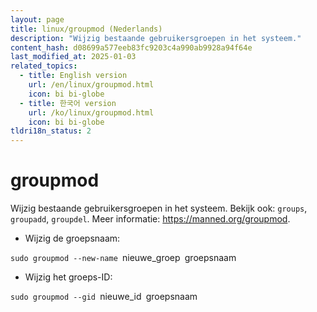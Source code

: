 ```yaml
---
layout: page
title: linux/groupmod (Nederlands)
description: "Wijzig bestaande gebruikersgroepen in het systeem."
content_hash: d08699a577eeb83fc9203c4a990ab9928a94f64e
last_modified_at: 2025-01-03
related_topics:
  - title: English version
    url: /en/linux/groupmod.html
    icon: bi bi-globe
  - title: 한국어 version
    url: /ko/linux/groupmod.html
    icon: bi bi-globe
tldri18n_status: 2
---
```

# groupmod

Wijzig bestaande gebruikersgroepen in het systeem.
Bekijk ook: `groups`, `groupadd`, `groupdel`.
Meer informatie: <https://manned.org/groupmod>.

- Wijzig de groepsnaam:

`sudo groupmod --new-name `<span class="tldr-var badge badge-pill bg-dark-lm bg-white-dm text-white-lm text-dark-dm font-weight-bold">nieuwe_groep</span>` `<span class="tldr-var badge badge-pill bg-dark-lm bg-white-dm text-white-lm text-dark-dm font-weight-bold">groepsnaam</span>

- Wijzig het groeps-ID:

`sudo groupmod --gid `<span class="tldr-var badge badge-pill bg-dark-lm bg-white-dm text-white-lm text-dark-dm font-weight-bold">nieuwe_id</span>` `<span class="tldr-var badge badge-pill bg-dark-lm bg-white-dm text-white-lm text-dark-dm font-weight-bold">groepsnaam</span>
